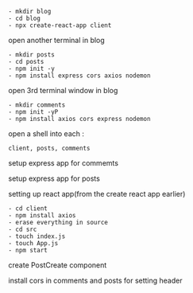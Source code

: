     - mkdir blog
    - cd blog
    - npx create-react-app client

open another terminal in blog

    - mkdir posts
    - cd posts
    - npm init -y
    - npm install express cors axios nodemon

open 3rd terminal window in blog

    - mkdir comments 
    - npm init -yP
    - npm install axios cors express nodemon

open a shell into each :

    client, posts, comments

setup express app for commemts

setup express app for posts

setting up react app(from the create react app earlier)

    - cd client
    - npm install axios
    - erase everything in source
    - cd src
    - touch index.js
    - touch App.js
    - npm start
    
create PostCreate component

install cors in comments and posts for setting header


